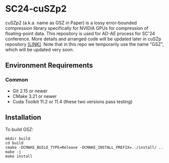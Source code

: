 # SC24-cuSZp2
cuSZp2 (a.k.a. name as GSZ in Paper) is a lossy error-bounded compression library specifically for NVIDIA GPUs for compression of floating-point data. This repository is used for AD-AE process for SC'24 conference. More details and arranged code will be updated later in cuSZp repository [\[LINK\]](https://github.com/szcompressor/cuSZp). Note that in this repo we temporarily use the name "GSZ", which will be updated very soon.

## Environment Requirements
### Common
- Git 2.15 or newer
- CMake 3.21 or newer
- Cuda Toolkit 11.2 or 11.4 (these two versions pass testing)

## Installation
To build GSZ:
```
mkdir build
cd build
cmake -DCMAKE_BUILD_TYPE=Release -DCMAKE_INSTALL_PREFIX=../install/ ..
make -j
make install
```
